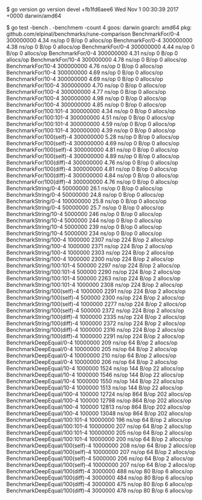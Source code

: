 $ go version
go version devel +fb1fd6aee6 Wed Nov 1 00:30:39 2017 +0000 darwin/amd64

$ go test -bench . -benchmem -count 4
goos: darwin
goarch: amd64
pkg: github.com/elpinal/benchmarks/rune-comparison
BenchmarkFor/0-4                        300000000                4.34 ns/op            0 B/op          0 allocs/op
BenchmarkFor/0-4                        300000000                4.38 ns/op            0 B/op          0 allocs/op
BenchmarkFor/0-4                        300000000                4.44 ns/op            0 B/op          0 allocs/op
BenchmarkFor/0-4                        300000000                4.31 ns/op            0 B/op          0 allocs/op
BenchmarkFor/10-4                       300000000                4.78 ns/op            0 B/op          0 allocs/op
BenchmarkFor/10-4                       300000000                4.76 ns/op            0 B/op          0 allocs/op
BenchmarkFor/10-4                       300000000                4.69 ns/op            0 B/op          0 allocs/op
BenchmarkFor/10-4                       300000000                4.69 ns/op            0 B/op          0 allocs/op
BenchmarkFor/100-4                      300000000                4.70 ns/op            0 B/op          0 allocs/op
BenchmarkFor/100-4                      300000000                4.77 ns/op            0 B/op          0 allocs/op
BenchmarkFor/100-4                      300000000                4.98 ns/op            0 B/op          0 allocs/op
BenchmarkFor/100-4                      300000000                4.85 ns/op            0 B/op          0 allocs/op
BenchmarkFor/100:101-4                  300000000                4.34 ns/op            0 B/op          0 allocs/op
BenchmarkFor/100:101-4                  300000000                4.51 ns/op            0 B/op          0 allocs/op
BenchmarkFor/100:101-4                  300000000                4.59 ns/op            0 B/op          0 allocs/op
BenchmarkFor/100:101-4                  300000000                4.39 ns/op            0 B/op          0 allocs/op
BenchmarkFor/100(self)-4                300000000                5.28 ns/op            0 B/op          0 allocs/op
BenchmarkFor/100(self)-4                300000000                4.69 ns/op            0 B/op          0 allocs/op
BenchmarkFor/100(self)-4                300000000                4.81 ns/op            0 B/op          0 allocs/op
BenchmarkFor/100(self)-4                300000000                4.89 ns/op            0 B/op          0 allocs/op
BenchmarkFor/100(diff)-4                300000000                4.76 ns/op            0 B/op          0 allocs/op
BenchmarkFor/100(diff)-4                300000000                4.81 ns/op            0 B/op          0 allocs/op
BenchmarkFor/100(diff)-4                300000000                4.84 ns/op            0 B/op          0 allocs/op
BenchmarkFor/100(diff)-4                300000000                4.76 ns/op            0 B/op          0 allocs/op
BenchmarkString/0-4                     50000000                26.1 ns/op             0 B/op          0 allocs/op
BenchmarkString/0-4                     50000000                24.8 ns/op             0 B/op          0 allocs/op
BenchmarkString/0-4                     100000000               25.8 ns/op             0 B/op          0 allocs/op
BenchmarkString/0-4                     50000000                25.7 ns/op             0 B/op          0 allocs/op
BenchmarkString/10-4                     5000000               246 ns/op               0 B/op          0 allocs/op
BenchmarkString/10-4                     5000000               244 ns/op               0 B/op          0 allocs/op
BenchmarkString/10-4                     5000000               239 ns/op               0 B/op          0 allocs/op
BenchmarkString/10-4                     5000000               234 ns/op               0 B/op          0 allocs/op
BenchmarkString/100-4                    1000000              2307 ns/op             224 B/op          2 allocs/op
BenchmarkString/100-4                    1000000              2371 ns/op             224 B/op          2 allocs/op
BenchmarkString/100-4                    1000000              2303 ns/op             224 B/op          2 allocs/op
BenchmarkString/100-4                    1000000              2300 ns/op             224 B/op          2 allocs/op
BenchmarkString/100:101-4                 500000              2297 ns/op             224 B/op          2 allocs/op
BenchmarkString/100:101-4                 500000              2290 ns/op             224 B/op          2 allocs/op
BenchmarkString/100:101-4                 500000              2263 ns/op             224 B/op          2 allocs/op
BenchmarkString/100:101-4                1000000              2308 ns/op             224 B/op          2 allocs/op
BenchmarkString/100(self)-4              1000000              2291 ns/op             224 B/op          2 allocs/op
BenchmarkString/100(self)-4               500000              2300 ns/op             224 B/op          2 allocs/op
BenchmarkString/100(self)-4              1000000              2277 ns/op             224 B/op          2 allocs/op
BenchmarkString/100(self)-4               500000              2372 ns/op             224 B/op          2 allocs/op
BenchmarkString/100(diff)-4              1000000              2335 ns/op             224 B/op          2 allocs/op
BenchmarkString/100(diff)-4              1000000              2372 ns/op             224 B/op          2 allocs/op
BenchmarkString/100(diff)-4              1000000              2316 ns/op             224 B/op          2 allocs/op
BenchmarkString/100(diff)-4              1000000              2291 ns/op             224 B/op          2 allocs/op
BenchmarkDeepEqual/0-4                  10000000               209 ns/op              64 B/op          2 allocs/op
BenchmarkDeepEqual/0-4                  10000000               205 ns/op              64 B/op          2 allocs/op
BenchmarkDeepEqual/0-4                  10000000               210 ns/op              64 B/op          2 allocs/op
BenchmarkDeepEqual/0-4                  10000000               206 ns/op              64 B/op          2 allocs/op
BenchmarkDeepEqual/10-4                  1000000              1524 ns/op             144 B/op         22 allocs/op
BenchmarkDeepEqual/10-4                  1000000              1546 ns/op             144 B/op         22 allocs/op
BenchmarkDeepEqual/10-4                  1000000              1550 ns/op             144 B/op         22 allocs/op
BenchmarkDeepEqual/10-4                  1000000              1513 ns/op             144 B/op         22 allocs/op
BenchmarkDeepEqual/100-4                  100000             12724 ns/op             864 B/op        202 allocs/op
BenchmarkDeepEqual/100-4                  100000             12798 ns/op             864 B/op        202 allocs/op
BenchmarkDeepEqual/100-4                  100000             12813 ns/op             864 B/op        202 allocs/op
BenchmarkDeepEqual/100-4                  100000             13048 ns/op             864 B/op        202 allocs/op
BenchmarkDeepEqual/100:101-4            10000000               196 ns/op              64 B/op          2 allocs/op
BenchmarkDeepEqual/100:101-4            10000000               207 ns/op              64 B/op          2 allocs/op
BenchmarkDeepEqual/100:101-4            10000000               205 ns/op              64 B/op          2 allocs/op
BenchmarkDeepEqual/100:101-4            10000000               200 ns/op              64 B/op          2 allocs/op
BenchmarkDeepEqual/100(self)-4          10000000               208 ns/op              64 B/op          2 allocs/op
BenchmarkDeepEqual/100(self)-4          10000000               207 ns/op              64 B/op          2 allocs/op
BenchmarkDeepEqual/100(self)-4           5000000               206 ns/op              64 B/op          2 allocs/op
BenchmarkDeepEqual/100(self)-4          10000000               207 ns/op              64 B/op          2 allocs/op
BenchmarkDeepEqual/100(diff)-4           3000000               488 ns/op              80 B/op          6 allocs/op
BenchmarkDeepEqual/100(diff)-4           3000000               484 ns/op              80 B/op          6 allocs/op
BenchmarkDeepEqual/100(diff)-4           3000000               475 ns/op              80 B/op          6 allocs/op
BenchmarkDeepEqual/100(diff)-4           3000000               478 ns/op              80 B/op          6 allocs/op
